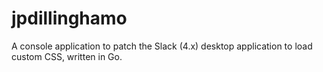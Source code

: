 # jpdillinghamo
A console application to patch the Slack (4.x) desktop application to load custom CSS, written in Go.
